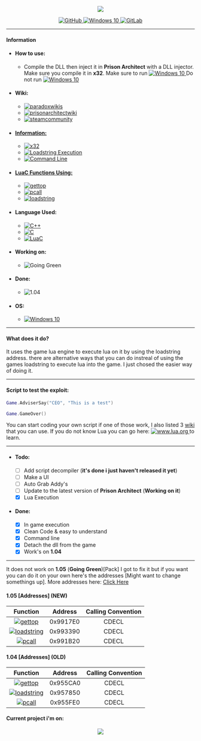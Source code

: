 <p align="center">
  <img src="https://prisonarchitect.paradoxwikis.com/images/thumb/7/7f/Prison_Architect_logo.png/300px-Prison_Architect_logo.png">
</p>
<p align="center">
  <a href="https://github.com/pwd0kernel/Prison-Architect-Execution">
    <img alt="GitHub" src="https://img.shields.io/badge/github%20-%23121011.svg?&style=for-the-badge&logo=github&logoColor=white"/>
  </a>
  <a href="https://en.wikipedia.org/wiki/Windows_10">
    <img alt="Windows 10" src="https://img.shields.io/badge/Windows 10/8/7-0078D6?style=for-the-badge&logo=windows&logoColor=white" />
  </a>
  <a href="https://gitlab.com/pwd0kernel/Prison-Architect-Execution">
  <img alt="GitLab" src="https://img.shields.io/badge/gitlab%20-%23181717.svg?&style=for-the-badge&logo=gitlab&logoColor=white"/>
  </a>
</p>

---
#### Information
  - #### How to use:
    - Compile the DLL then inject it in <b>Prison Architect</b> with a DLL injector. Make sure you compile it in <b>x32</b>. Make sure to run  <a href="https://en.wikipedia.org/wiki/Windows_10"> <img alt="Windows 10" src="https://img.shields.io/badge/Prison Architect.exe-0078D6?&logo=windows&logoColor=white&color=darkgreen" /> </a> Do not run <a href="https://en.wikipedia.org/wiki/Windows_10"> <img alt="Windows 10" src="https://img.shields.io/badge/Prison Architect64.exe-0078D6?&logo=windows&logoColor=white&color=darkred" /> </a>
  - #### Wiki:
    - <a href="https://prisonarchitect.paradoxwikis.com/Lua"> <img alt="paradoxwikis" src="https://img.shields.io/badge/paradoxwikis-%232C2D72.svg?&style=for-the-badge&logo=lua&logoColor=white&color=orange"/> </a>
    - <a href="https://www.prisonarchitectwiki.com/wiki/Modding_guide"> <img alt="prisonarchitectwiki" src="https://img.shields.io/badge/prisonarchitectwiki-%232C2D72.svg?&style=for-the-badge&logo=lua&logoColor=white&color=orange"/>
    - <a href="https://steamcommunity.com/sharedfiles/filedetails/?id=480978426"> <img alt="steamcommunity" src="https://img.shields.io/badge/steamcommunity-%232C2D72.svg?&style=for-the-badge&logo=lua&logoColor=white&color=orange"/>
  - #### Information:
    - <img alt="x32" src="https://img.shields.io/badge/x32-0078D6?style=for-the-badge&color=blue" />
    - <img alt="Loadstring Execution" src="https://img.shields.io/badge/Loadstring Execution-0078D6?style=for-the-badge&color=blue" />
    - <img alt="Command Line" src="https://img.shields.io/badge/Command line-0078D6?style=for-the-badge&color=blue" />
  - #### LuaC Functions Using:
    - <a href="https://www.lua.org/source/5.1/lapi.c.html#lua_gettop"> <img alt="gettop" src="https://img.shields.io/badge/gettop-%232C2D72.svg?&style=for-the-badge&logo=lua&logoColor=white"/> </a>
    - <a href="https://www.lua.org/source/5.1/lapi.c.html#lua_pcall"> <img alt="pcall" src="https://img.shields.io/badge/pcall-%232C2D72.svg?&style=for-the-badge&logo=lua&logoColor=white"/> </a>
    - <a href="https://www.lua.org/source/5.1/lauxlib.c.html#luaL_loadstring"> <img alt="loadstring" src="https://img.shields.io/badge/loadstring-%232C2D72.svg?&style=for-the-badge&logo=lua&logoColor=white"/> </a>
  - #### Language Used:
    - <a href="https://en.wikipedia.org/wiki/C%2B%2B"> <img alt="C++" src="https://img.shields.io/badge/c++%20-%2300599C.svg?&style=for-the-badge&logo=c%2B%2B&ogoColor=white"/> </a>
    - <a href="https://en.wikipedia.org/wiki/C_(programming_language)"> <img alt="C" src="https://img.shields.io/badge/c%20-%2300599C.svg?&style=for-the-badge&logo=c&logoColor=white"/> </a>
    - <a href="https://en.wikipedia.org/wiki/Lua_(programming_language)"> <img alt="LuaC" src="https://img.shields.io/badge/luac-%232C2D72.svg?&style=for-the-badge&logo=lua&logoColor=white"/> </a>
  - #### Working on:
    - <img alt="Going Green" src="https://img.shields.io/badge/1.05 (Going Green) [Pack]-%232C2D72.svg?&style=for-the-badge&color=red"/>
  - #### Done:
    - <img alt="1.04" src="https://img.shields.io/badge/1.04 [ALL DLC]-%232C2D72.svg?&style=for-the-badge&color=red"/>
  - #### OS:
    - <a href="https://en.wikipedia.org/wiki/Windows_10"> <img alt="Windows 10" src="https://img.shields.io/badge/Windows-0078D6?style=for-the-badge&logo=windows&logoColor=white" /> </a>

---
#### What does it do?
It uses the game lua engine to execute lua on it by using the loadstring address.
there are alternative ways that you can do instreal of using the games loadstring
to execute lua into the game. I just chosed the easier way of doing it.

---
#### Script to test the exploit:
```lua
Game.AdviserSay("CEO", "This is a test")
```
```lua
Game.GameOver()	
```
You can start coding your own script if one of those work, I also listed 3 <a href="https://github.com/pwd0kernel/Prison-Architect-Execution#wiki">wiki</a> that you can use.
If you do not know Lua you can go here: <a href="https://www.lua.org/start.html"> <img alt="www.lua.org" src="https://img.shields.io/badge/www.lua.org-%232C2D72.svg?&logo=lua&logoColor=white"/> </a> to learn.

---
- #### Todo:
	- [ ] Add script decompiler (<b>it's done i just haven't released it yet</b>)
	- [ ] Make a UI
	- [ ] Auto Grab Addy's
	- [ ] Update to the latest version of <b>Prison Architect</b> (<b>Working on it</b>)
	- [x] Lua Execution
- #### Done:
  - [x] In game execution
  - [x] Clean Code & easy to understand
  - [x] Command line
  - [x] Detach the dll from the game
  - [x] Work's on <b>1.04</b>
---
It does not work on <b>1.05</b> (<b>Going Green</b>)[Pack] I got to fix it but if you want you can do it on your own here's the addresses [Might want to change somethings up]. More addresses here: <a href= "https://github.com/pwd0kernel/Prison-Architect-Execution/blob/main/Codes%201.05/Addys.md">Click Here</a>
#### 1.05 [Addresses] (NEW)
|                                Function                                | Address  | Calling Convention |
| :--------------------------------------------------------------------: | :------: | :----------------: |
|    <a href="https://www.lua.org/source/5.1/lapi.c.html#lua_gettop"> <img alt="gettop" src="https://img.shields.io/badge/gettop-%232C2D72.svg?&style=for-the-badge&logo=lua&logoColor=white"/> </a>     | 0x9917E0 |       CDECL        |
|   <a href="https://www.lua.org/source/5.1/lauxlib.c.html#luaL_loadstring"> <img alt="loadstring" src="https://img.shields.io/badge/loadstring-%232C2D72.svg?&style=for-the-badge&logo=lua&logoColor=white"/> </a>   | 0x993390 |       CDECL        |
| <a href="https://www.lua.org/source/5.1/lapi.c.html#lua_pcall"> <img alt="pcall" src="https://img.shields.io/badge/pcall-%232C2D72.svg?&style=for-the-badge&logo=lua&logoColor=white"/> </a> | 0x991B20 |       CDECL        |

#### 1.04 [Addresses] (OLD)
|                                Function                                | Address  | Calling Convention |
| :--------------------------------------------------------------------: | :------: | :----------------: |
|    <a href="https://www.lua.org/source/5.1/lapi.c.html#lua_gettop"> <img alt="gettop" src="https://img.shields.io/badge/gettop-%232C2D72.svg?&style=for-the-badge&logo=lua&logoColor=white"/> </a>     | 0x955CA0 |       CDECL        |
|   <a href="https://www.lua.org/source/5.1/lauxlib.c.html#luaL_loadstring"> <img alt="loadstring" src="https://img.shields.io/badge/loadstring-%232C2D72.svg?&style=for-the-badge&logo=lua&logoColor=white"/> </a>   | 0x957850 |       CDECL        |
| <a href="https://www.lua.org/source/5.1/lapi.c.html#lua_pcall"> <img alt="pcall" src="https://img.shields.io/badge/pcall-%232C2D72.svg?&style=for-the-badge&logo=lua&logoColor=white"/> </a> | 0x955FE0 |       CDECL        |

#### Current project i'm on:
<p align="center">
  <img src="https://www.prisonarchitect.com/packs/media/start/gg-logo-1d490392.png">
</p>